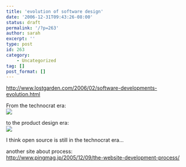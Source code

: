 ```yaml
---
title: 'evolution of software design'
date: '2006-12-31T09:43:26-08:00'
status: draft
permalink: '/?p=263'
author: sarah
excerpt: ''
type: post
id: 263
category:
    - Uncategorized
tag: []
post_format: []
---
```

http://www.lostgarden.com/2006/02/software-developments-evolution.html

From the technocrat era:  
![](http://lostgarden.com/uploaded_images/Evolution-TechnocratEra-754287.jpg)

to the product design era:  
![](http://lostgarden.com/uploaded_images/Evolution-ProductDesignEra-764625.jpg)

I think open source is still in the technocrat era…

another site about process:  
http://www.pingmag.jp/2005/12/09/the-website-development-process/
